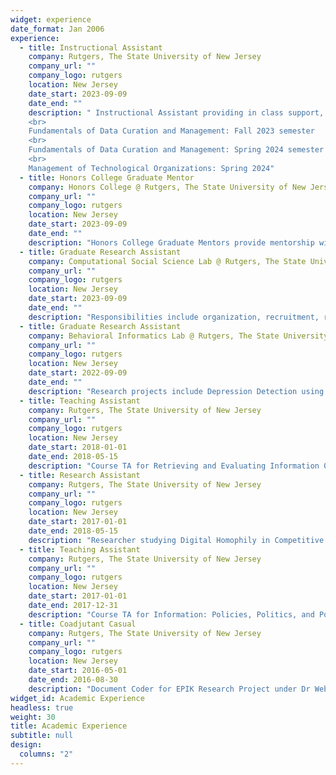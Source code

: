 ```yaml
---
widget: experience
date_format: Jan 2006
experience:
  - title: Instructional Assistant
    company: Rutgers, The State University of New Jersey
    company_url: ""
    company_logo: rutgers
    location: New Jersey
    date_start: 2023-09-09
    date_end: ""
    description: " Instructional Assistant providing in class support, grading and office hours for the following courses:
    <br>
    Fundamentals of Data Curation and Management: Fall 2023 semester
    <br>
    Fundamentals of Data Curation and Management: Spring 2024 semester
    <br>
    Management of Technological Organizations: Spring 2024"
  - title: Honors College Graduate Mentor
    company: Honors College @ Rutgers, The State University of New Jersey
    company_url: ""
    company_logo: rutgers
    location: New Jersey
    date_start: 2023-09-09
    date_end: ""
    description: "Honors College Graduate Mentors provide mentorship within their academic area of expertise regarding topics such as writing personal statements for graduate school applications, how to get involved in research, coaching on presenting academic research, and more. Graduate Mentors are available through office hours as well as signature events, giving Honors College undergraduates a rich resource and support network within their academic disciplines."
  - title: Graduate Research Assistant
    company: Computational Social Science Lab @ Rutgers, The State University of New Jersey
    company_url: ""
    company_logo: rutgers
    location: New Jersey
    date_start: 2023-09-09
    date_end: ""
    description: "Responsibilities include organization, recruitment, running and organizing events, maintaining social media presence for the lab and collaborating on research projects"
  - title: Graduate Research Assistant
    company: Behavioral Informatics Lab @ Rutgers, The State University of New Jersey
    company_url: ""
    company_logo: rutgers
    location: New Jersey
    date_start: 2022-09-09
    date_end: ""
    description: "Research projects include Depression Detection using Log Data and ACTing out in the Metaverse."
  - title: Teaching Assistant
    company: Rutgers, The State University of New Jersey
    company_url: ""
    company_logo: rutgers
    location: New Jersey
    date_start: 2018-01-01
    date_end: 2018-05-15
    description: "Course TA for Retrieving and Evaluating Information 04:547:220"
  - title: Research Assistant
    company: Rutgers, The State University of New Jersey
    company_url: ""
    company_logo: rutgers
    location: New Jersey
    date_start: 2017-01-01
    date_end: 2018-05-15
    description: "Researcher studying Digital Homophily in Competitive Scenarios in Dr Vivek Singh's Behavioral Informatics Lab"
  - title: Teaching Assistant
    company: Rutgers, The State University of New Jersey
    company_url: ""
    company_logo: rutgers
    location: New Jersey
    date_start: 2017-01-01
    date_end: 2017-12-31
    description: "Course TA for Information: Policies, Politics, and Power 04:547:400 <br>Course TA for 3 sections of Object Oriented Programming 04:547:202"
  - title: Coadjutant Casual
    company: Rutgers, The State University of New Jersey
    company_url: ""
    company_logo: rutgers
    location: New Jersey
    date_start: 2016-05-01
    date_end: 2016-08-30
    description: "Document Coder for EPIK Research Project under Dr Weber and Dr Yanovitzky"
widget_id: Academic Experience
headless: true
weight: 30
title: Academic Experience
subtitle: null
design:
  columns: "2"
---
```

